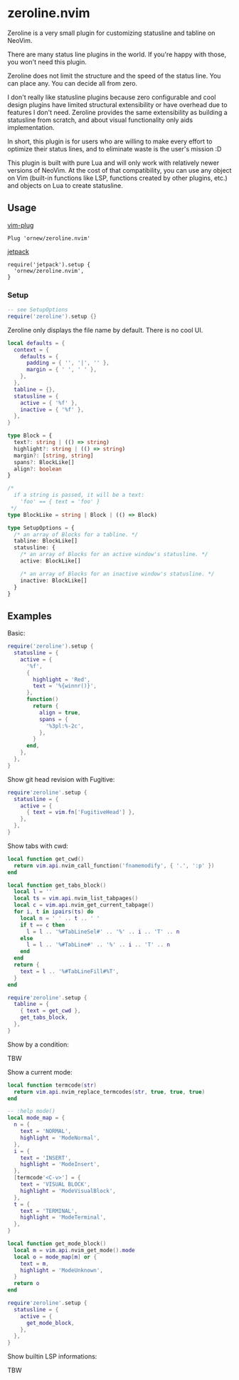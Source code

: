 # zeroline.nvim

Zeroline is a very small plugin for customizing statusline and tabline on NeoVim.

There are many status line plugins in the world. If you're happy with those, you won't need this plugin.

Zeroline does not limit the structure and the speed of the status line. You can place any. You can decide all from zero.

I don't really like statusline plugins because zero configurable and cool design plugins have limited structural extensibility or have overhead due to features I don't need. Zeroline provides the same extensibility as building a statusline from scratch, and about visual functionality only aids implementation.

In short, this plugin is for users who are willing to make every effort to optimize their status lines, and to eliminate waste is the user's mission :D

This plugin is built with pure Lua and will only work with relatively newer versions of NeoVim. At the cost of that compatibility, you can use any object on Vim (built-in functions like LSP, functions created by other plugins, etc.) and objects on Lua to create statusline.

## Usage

[vim-plug](https://github.com/junegunn/vim-plug)

```
Plug 'ornew/zeroline.nvim'
```

[jetpack](https://github.com/tani/vim-jetpack)

```
require('jetpack').setup {
  'ornew/zeroline.nvim',
}
```

### Setup

```lua
-- see SetupOptions
require('zeroline').setup {}
```

Zeroline only displays the file name by default. There is no cool UI.

```lua
local defaults = {
  context = {
    defaults = {
      padding = { '', '|', '' },
      margin = { ' ', ' ' },
    },
  },
  tabline = {},
  statusline = {
    active = { '%f' },
    inactive = { '%f' },
  },
}
```

```typescript
type Block = {
  text?: string | (() => string)
  highlight?: string | (() => string)
  margin?: [string, string]
  spans?: BlockLike[]
  align?: boolean
}

/*
  if a string is passed, it will be a text:
    'foo' == { text = 'foo' }
 */
type BlockLike = string | Block | (() => Block)

type SetupOptions = {
  /* an array of Blocks for a tabline. */
  tabline: BlockLike[]
  statusline: {
    /* an array of Blocks for an active window's statusline. */
    active: BlockLike[]

    /* an array of Blocks for an inactive window's statusline. */
    inactive: BlockLike[]
  }
}
```

## Examples

Basic:

```lua
require('zeroline').setup {
  statusline = {
    active = {
      '%f',
      {
        highlight = 'Red',
        text = '%{winnr()}',
      },
      function()
        return {
          align = true,
          spans = {
            '%3pl:%-2c',
          },
        }
      end,
    },
  },
}
```

Show git head revision with Fugitive:

```lua
require'zeroline'.setup {
  statusline = {
    active = {
      { text = vim.fn['FugitiveHead'] },
    },
  },
}
```

Show tabs with cwd:

```lua
local function get_cwd()
  return vim.api.nvim_call_function('fnamemodify', { '.', ':p' })
end

local function get_tabs_block()
  local l = ''
  local ts = vim.api.nvim_list_tabpages()
  local c = vim.api.nvim_get_current_tabpage()
  for i, t in ipairs(ts) do
    local n = ' ' .. t .. ' '
    if t == c then
      l = l .. '%#TabLineSel#' .. '%' .. i .. 'T' .. n
    else
      l = l .. '%#TabLine#' .. '%' .. i .. 'T' .. n
    end
  end
  return {
    text = l .. '%#TabLineFill#%T',
  }
end

require'zeroline'.setup {
  tabline = {
    { text = get_cwd },
    get_tabs_block,
  },
}
```

Show by a condition:

TBW

Show a current mode:

```lua
local function termcode(str)
  return vim.api.nvim_replace_termcodes(str, true, true, true)
end

-- :help mode()
local mode_map = {
  n = {
    text = 'NORMAL',
    highlight = 'ModeNormal',
  },
  i = {
    text = 'INSERT',
    highlight = 'ModeInsert',
  },
  [termcode'<C-v>'] = {
    text = 'VISUAL BLOCK',
    highlight = 'ModeVisualBlock',
  },
  t = {
    text = 'TERMINAL',
    highlight = 'ModeTerminal',
  },
}

local function get_mode_block()
  local m = vim.api.nvim_get_mode().mode
  local o = mode_map[m] or {
    text = m,
    highlight = 'ModeUnknown',
  }
  return o
end

require'zeroline'.setup {
  statusline = {
    active = {
      get_mode_block,
    },
  },
}
```

Show builtin LSP informations:

TBW
